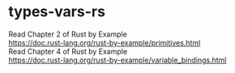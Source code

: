 # types-vars-rs
Read Chapter 2 of Rust by Example\
https://doc.rust-lang.org/rust-by-example/primitives.html \
Read Chapter 4 of Rust by Example\
https://doc.rust-lang.org/rust-by-example/variable_bindings.html

